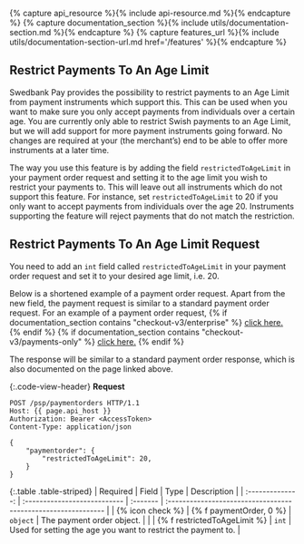 {% capture api_resource %}{% include api-resource.md %}{% endcapture %}
{% capture documentation_section %}{% include utils/documentation-section.md %}{% endcapture %}
{% capture features_url %}{% include utils/documentation-section-url.md href='/features' %}{% endcapture %}

## Restrict Payments To An Age Limit

Swedbank Pay provides the possibility to restrict payments to an Age Limit from
payment instruments which support this. This can be used when you want to make
sure you only accept payments from individuals over a certain age. You are
currently only able to restrict Swish payments to an Age Limit, but we will add
support for more payment instruments going forward. No changes are required at
your (the merchant’s) end to be able to offer more instruments at a later time.

The way you use this feature is by adding the field `restrictedToAgeLimit` in
your payment order request and setting it to the age limit you wish to restrict
your payments to. This will leave out all instruments which do not support this
feature. For instance, set `restrictedToAgeLimit` to 20 if you only want to
accept payments from individuals over the age 20. Instruments supporting the
feature will reject payments that do not match the restriction.

## Restrict Payments To An Age Limit Request

You need to add an `int` field called `restrictedToAgeLimit` in your payment
order request and set it to your desired age limit, i.e. 20.

Below is a shortened example of a payment order request. Apart from the
new field, the payment request is similar to a standard payment order request.
For an example of a payment order request, {% if documentation_section contains
"checkout-v3/enterprise" %} [click
here.](/checkout-v3/enterprise/redirect#payment-order-request) {% endif %} {% if
documentation_section contains "checkout-v3/payments-only" %} [click
here.](/checkout-v3/payments-only/create-checkout-request) {% endif %}

The response will be similar to a standard payment order response, which is also
documented on the page linked above.

{:.code-view-header}
**Request**

```http
POST /psp/paymentorders HTTP/1.1
Host: {{ page.api_host }}
Authorization: Bearer <AccessToken>
Content-Type: application/json

{
    "paymentorder": {
        "restrictedToAgeLimit": 20,
    }
}
```

{:.table .table-striped}
| Required         | Field                        | Type     | Description                                                   |
| :--------------: | :--------------------------- | :------- | :------------------------------------------------------------ |
| {% icon check %} | {% f paymentOrder, 0 %}               | `object` | The payment order object.                                     |
|                  | {% f restrictedToAgeLimit %} | `int`    | Used for setting the age you want to restrict the payment to. |
